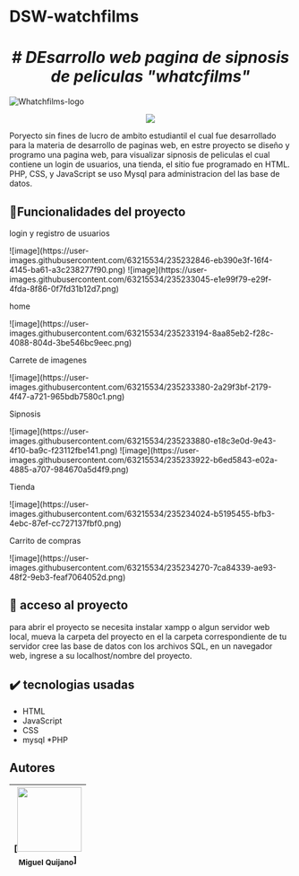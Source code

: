 # DSW-watchfilms
<em> <h1 align="center"> # DEsarrollo web pagina de sipnosis de peliculas "whatcfilms" </h1> </em>

![Whatchfilms-logo](https://user-images.githubusercontent.com/63215534/235230852-679146ab-f2d3-4490-b1bc-7a9814f35625.png)

<p align="center">
   <img src="https://img.shields.io/badge/last%20release-abril-green">
   </p>

<p>Poryecto sin fines de lucro de ambito estudiantil el cual fue desarrollado para la materia de desarrollo de paginas web, en estre proyecto se diseño y programo 
una pagina web, para visualizar sipnosis de peliculas el cual contiene un login de usuarios, una tienda, el sitio fue programado en HTML. PHP, CSS, y JavaScript se 
uso Mysql para administracion del las base de datos.</p>

## :hammer:Funcionalidades del proyecto

<p>login y registro de usuarios</p>
![image](https://user-images.githubusercontent.com/63215534/235232846-eb390e3f-16f4-4145-ba61-a3c238277f90.png)
![image](https://user-images.githubusercontent.com/63215534/235233045-e1e99f79-e29f-4fda-8f86-0f7fd31b12d7.png)

<p>home</p>
![image](https://user-images.githubusercontent.com/63215534/235233194-8aa85eb2-f28c-4088-804d-3be546bc9eec.png)

<p>Carrete de imagenes</p>
![image](https://user-images.githubusercontent.com/63215534/235233380-2a29f3bf-2179-4f47-a721-965bdb7580c1.png)

<p>Sipnosis</p>
![image](https://user-images.githubusercontent.com/63215534/235233880-e18c3e0d-9e43-4f10-ba9c-f23112fbe141.png)
![image](https://user-images.githubusercontent.com/63215534/235233922-b6ed5843-e02a-4885-a707-984670a5d4f9.png)

<p>Tienda</p>
![image](https://user-images.githubusercontent.com/63215534/235234024-b5195455-bfb3-4ebc-87ef-cc727137fbf0.png)

<p>Carrito de compras</p>
![image](https://user-images.githubusercontent.com/63215534/235234270-7ca84339-ae93-48f2-9eb3-feaf7064052d.png)

## 📁 acceso al proyecto
<p>para abrir el proyecto se necesita instalar xampp o algun servidor web local, mueva la carpeta del proyecto en el la carpeta 
  correspondiente de tu servidor cree las base de datos con los archivos SQL, en un navegador web, ingrese a su localhost/nombre del proyecto.
  
## ✔️ tecnologias usadas
  * HTML
  * JavaScript
  * CSS
  * mysql
  *PHP
## Autores
  | [<img src="https://avatars.githubusercontent.com/u/63215534?v=4" width=115><br><sub>Miguel Quijano</sub>] |
  | :---: |
  

